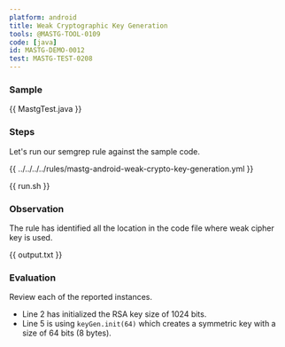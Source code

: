 ```yaml
---
platform: android
title: Weak Cryptographic Key Generation
tools: @MASTG-TOOL-0109
code: [java]
id: MASTG-DEMO-0012
test: MASTG-TEST-0208
---
```


### Sample

{{ MastgTest.java }}

### Steps

Let's run our semgrep rule against the sample code.

{{ ../../../../rules/mastg-android-weak-crypto-key-generation.yml }}

{{ run.sh }}

### Observation

The rule has identified all the location in the code file where weak cipher key is used.

{{ output.txt }}

### Evaluation

Review each of the reported instances.

- Line 2 has initialized the RSA key size of 1024 bits.
- Line 5 is using `keyGen.init(64)` which creates a symmetric key with a size of 64 bits (8 bytes).
